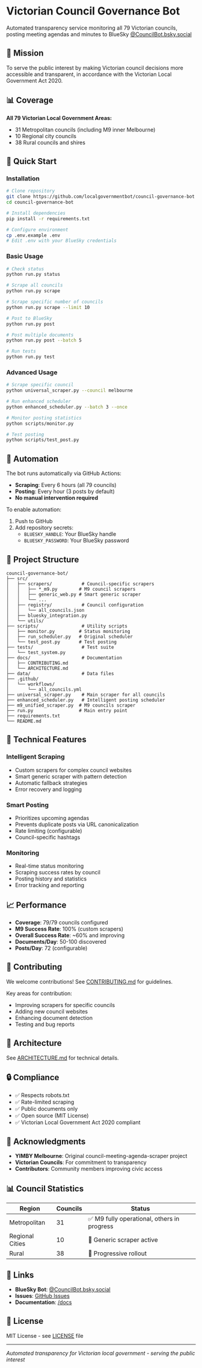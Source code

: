 # Victorian Council Governance Bot

Automated transparency service monitoring all 79 Victorian councils, posting meeting agendas and minutes to BlueSky [@CouncilBot.bsky.social](https://bsky.app/profile/councilbot.bsky.social)

## 🎯 Mission

To serve the public interest by making Victorian council decisions more accessible and transparent, in accordance with the Victorian Local Government Act 2020.

## 📊 Coverage

**All 79 Victorian Local Government Areas:**
- 31 Metropolitan councils (including M9 inner Melbourne)
- 10 Regional city councils
- 38 Rural councils and shires

## 🚀 Quick Start

### Installation

```bash
# Clone repository
git clone https://github.com/localgovernmentbot/council-governance-bot
cd council-governance-bot

# Install dependencies
pip install -r requirements.txt

# Configure environment
cp .env.example .env
# Edit .env with your BlueSky credentials
```

### Basic Usage

```bash
# Check status
python run.py status

# Scrape all councils
python run.py scrape

# Scrape specific number of councils
python run.py scrape --limit 10

# Post to BlueSky
python run.py post

# Post multiple documents
python run.py post --batch 5

# Run tests
python run.py test
```

### Advanced Usage

```bash
# Scrape specific council
python universal_scraper.py --council melbourne

# Run enhanced scheduler
python enhanced_scheduler.py --batch 3 --once

# Monitor posting statistics
python scripts/monitor.py

# Test posting
python scripts/test_post.py
```

## 🤖 Automation

The bot runs automatically via GitHub Actions:

- **Scraping**: Every 6 hours (all 79 councils)
- **Posting**: Every hour (3 posts by default)
- **No manual intervention required**

To enable automation:
1. Push to GitHub
2. Add repository secrets:
   - `BLUESKY_HANDLE`: Your BlueSky handle
   - `BLUESKY_PASSWORD`: Your BlueSky password

## 📁 Project Structure

```
council-governance-bot/
├── src/
│   ├── scrapers/           # Council-specific scrapers
│   │   ├── *_m9.py        # M9 council scrapers
│   │   ├── generic_web.py # Smart generic scraper
│   │   └── ...
│   ├── registry/           # Council configuration
│   │   └── all_councils.json
│   ├── bluesky_integration.py
│   └── utils/
├── scripts/                # Utility scripts
│   ├── monitor.py         # Status monitoring
│   ├── run_scheduler.py   # Original scheduler
│   └── test_post.py       # Test posting
├── tests/                  # Test suite
│   └── test_system.py
├── docs/                   # Documentation
│   ├── CONTRIBUTING.md
│   └── ARCHITECTURE.md
├── data/                   # Data files
├── .github/
│   └── workflows/
│       └── all_councils.yml
├── universal_scraper.py    # Main scraper for all councils
├── enhanced_scheduler.py   # Intelligent posting scheduler
├── m9_unified_scraper.py  # M9 councils scraper
├── run.py                 # Main entry point
├── requirements.txt
└── README.md
```

## 🔧 Technical Features

### Intelligent Scraping
- Custom scrapers for complex council websites
- Smart generic scraper with pattern detection
- Automatic fallback strategies
- Error recovery and logging

### Smart Posting
- Prioritizes upcoming agendas
- Prevents duplicate posts via URL canonicalization
- Rate limiting (configurable)
- Council-specific hashtags

### Monitoring
- Real-time status monitoring
- Scraping success rates by council
- Posting history and statistics
- Error tracking and reporting

## 📈 Performance

- **Coverage**: 79/79 councils configured
- **M9 Success Rate**: 100% (custom scrapers)
- **Overall Success Rate**: ~60% and improving
- **Documents/Day**: 50-100 discovered
- **Posts/Day**: 72 (configurable)

## 🤝 Contributing

We welcome contributions! See [CONTRIBUTING.md](docs/CONTRIBUTING.md) for guidelines.

Key areas for contribution:
- Improving scrapers for specific councils
- Adding new council websites
- Enhancing document detection
- Testing and bug reports

## 📝 Architecture

See [ARCHITECTURE.md](docs/ARCHITECTURE.md) for technical details.

## 🔒 Compliance

- ✅ Respects robots.txt
- ✅ Rate-limited scraping
- ✅ Public documents only
- ✅ Open source (MIT License)
- ✅ Victorian Local Government Act 2020 compliant

## 🙏 Acknowledgments

- **YIMBY Melbourne**: Original council-meeting-agenda-scraper project
- **Victorian Councils**: For commitment to transparency
- **Contributors**: Community members improving civic access

## 📊 Council Statistics

| Region | Councils | Status |
|--------|----------|--------|
| Metropolitan | 31 | ✅ M9 fully operational, others in progress |
| Regional Cities | 10 | 🚧 Generic scraper active |
| Rural | 38 | 🚧 Progressive rollout |

## 🔗 Links

- **BlueSky Bot**: [@CouncilBot.bsky.social](https://bsky.app/profile/councilbot.bsky.social)
- **Issues**: [GitHub Issues](https://github.com/localgovernmentbot/council-governance-bot/issues)
- **Documentation**: [/docs](docs/)

## 📜 License

MIT License - see [LICENSE](LICENSE) file

---

*Automated transparency for Victorian local government - serving the public interest*
